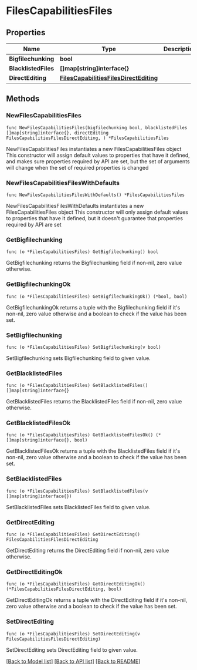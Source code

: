 # FilesCapabilitiesFiles

## Properties

Name | Type | Description | Notes
------------ | ------------- | ------------- | -------------
**Bigfilechunking** | **bool** |  | 
**BlacklistedFiles** | **[]map[string]interface{}** |  | 
**DirectEditing** | [**FilesCapabilitiesFilesDirectEditing**](FilesCapabilitiesFilesDirectEditing.md) |  | 

## Methods

### NewFilesCapabilitiesFiles

`func NewFilesCapabilitiesFiles(bigfilechunking bool, blacklistedFiles []map[string]interface{}, directEditing FilesCapabilitiesFilesDirectEditing, ) *FilesCapabilitiesFiles`

NewFilesCapabilitiesFiles instantiates a new FilesCapabilitiesFiles object
This constructor will assign default values to properties that have it defined,
and makes sure properties required by API are set, but the set of arguments
will change when the set of required properties is changed

### NewFilesCapabilitiesFilesWithDefaults

`func NewFilesCapabilitiesFilesWithDefaults() *FilesCapabilitiesFiles`

NewFilesCapabilitiesFilesWithDefaults instantiates a new FilesCapabilitiesFiles object
This constructor will only assign default values to properties that have it defined,
but it doesn't guarantee that properties required by API are set

### GetBigfilechunking

`func (o *FilesCapabilitiesFiles) GetBigfilechunking() bool`

GetBigfilechunking returns the Bigfilechunking field if non-nil, zero value otherwise.

### GetBigfilechunkingOk

`func (o *FilesCapabilitiesFiles) GetBigfilechunkingOk() (*bool, bool)`

GetBigfilechunkingOk returns a tuple with the Bigfilechunking field if it's non-nil, zero value otherwise
and a boolean to check if the value has been set.

### SetBigfilechunking

`func (o *FilesCapabilitiesFiles) SetBigfilechunking(v bool)`

SetBigfilechunking sets Bigfilechunking field to given value.


### GetBlacklistedFiles

`func (o *FilesCapabilitiesFiles) GetBlacklistedFiles() []map[string]interface{}`

GetBlacklistedFiles returns the BlacklistedFiles field if non-nil, zero value otherwise.

### GetBlacklistedFilesOk

`func (o *FilesCapabilitiesFiles) GetBlacklistedFilesOk() (*[]map[string]interface{}, bool)`

GetBlacklistedFilesOk returns a tuple with the BlacklistedFiles field if it's non-nil, zero value otherwise
and a boolean to check if the value has been set.

### SetBlacklistedFiles

`func (o *FilesCapabilitiesFiles) SetBlacklistedFiles(v []map[string]interface{})`

SetBlacklistedFiles sets BlacklistedFiles field to given value.


### GetDirectEditing

`func (o *FilesCapabilitiesFiles) GetDirectEditing() FilesCapabilitiesFilesDirectEditing`

GetDirectEditing returns the DirectEditing field if non-nil, zero value otherwise.

### GetDirectEditingOk

`func (o *FilesCapabilitiesFiles) GetDirectEditingOk() (*FilesCapabilitiesFilesDirectEditing, bool)`

GetDirectEditingOk returns a tuple with the DirectEditing field if it's non-nil, zero value otherwise
and a boolean to check if the value has been set.

### SetDirectEditing

`func (o *FilesCapabilitiesFiles) SetDirectEditing(v FilesCapabilitiesFilesDirectEditing)`

SetDirectEditing sets DirectEditing field to given value.



[[Back to Model list]](../README.md#documentation-for-models) [[Back to API list]](../README.md#documentation-for-api-endpoints) [[Back to README]](../README.md)


